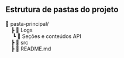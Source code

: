 <h2>Estrutura de pastas do projeto</h2>
<p align="left">
📁 pasta-principal/ <br>
&nbsp;&nbsp;&nbsp; ┣ 📁 Logs <br>
&nbsp;&nbsp;&nbsp;&nbsp; ┗ 📕 Seções e conteúdos API <br>
&nbsp;&nbsp;&nbsp; ┣ 📁 src <br>
&nbsp;&nbsp;&nbsp; ┣ 📙 README.md <br>
</p>
